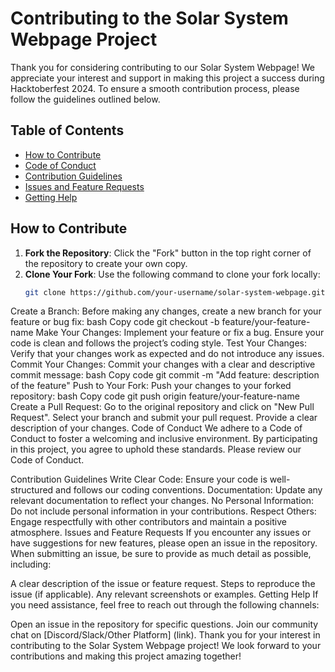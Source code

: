# Contributing to the Solar System Webpage Project

Thank you for considering contributing to our Solar System Webpage! We appreciate your interest and support in making this project a success during Hacktoberfest 2024. To ensure a smooth contribution process, please follow the guidelines outlined below.

## Table of Contents

- [How to Contribute](#how-to-contribute)
- [Code of Conduct](#code-of-conduct)
- [Contribution Guidelines](#contribution-guidelines)
- [Issues and Feature Requests](#issues-and-feature-requests)
- [Getting Help](#getting-help)

## How to Contribute

1. **Fork the Repository**: Click the "Fork" button in the top right corner of the repository to create your own copy.
2. **Clone Your Fork**: Use the following command to clone your fork locally:
   ```bash
   git clone https://github.com/your-username/solar-system-webpage.git
Create a Branch: Before making any changes, create a new branch for your feature or bug fix:
bash
Copy code
git checkout -b feature/your-feature-name
Make Your Changes: Implement your feature or fix a bug. Ensure your code is clean and follows the project’s coding style.
Test Your Changes: Verify that your changes work as expected and do not introduce any issues.
Commit Your Changes: Commit your changes with a clear and descriptive commit message:
bash
Copy code
git commit -m "Add feature: description of the feature"
Push to Your Fork: Push your changes to your forked repository:
bash
Copy code
git push origin feature/your-feature-name
Create a Pull Request: Go to the original repository and click on "New Pull Request". Select your branch and submit your pull request. Provide a clear description of your changes.
Code of Conduct
We adhere to a Code of Conduct to foster a welcoming and inclusive environment. By participating in this project, you agree to uphold these standards. Please review our Code of Conduct.

Contribution Guidelines
Write Clear Code: Ensure your code is well-structured and follows our coding conventions.
Documentation: Update any relevant documentation to reflect your changes.
No Personal Information: Do not include personal information in your contributions.
Respect Others: Engage respectfully with other contributors and maintain a positive atmosphere.
Issues and Feature Requests
If you encounter any issues or have suggestions for new features, please open an issue in the repository. When submitting an issue, be sure to provide as much detail as possible, including:

A clear description of the issue or feature request.
Steps to reproduce the issue (if applicable).
Any relevant screenshots or examples.
Getting Help
If you need assistance, feel free to reach out through the following channels:

Open an issue in the repository for specific questions.
Join our community chat on [Discord/Slack/Other Platform] (link).
Thank you for your interest in contributing to the Solar System Webpage project! We look forward to your contributions and making this project amazing together!
